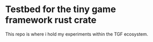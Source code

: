 # Testbed for the tiny game framework rust crate

This repo is where i hold my experiments within the TGF ecosystem.
